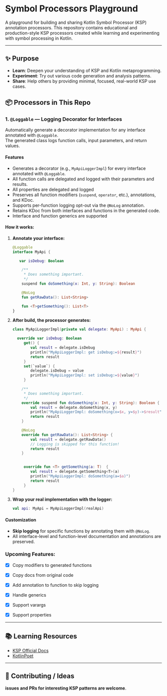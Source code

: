 # Symbol Processors Playground


A playground for building and sharing Kotlin Symbol Processor (KSP) annotation processors.
This repository contains educational and production-style KSP processors created while learning and experimenting with symbol processing in Kotlin.

---

## ✨ Purpose

- **Learn**: Deepen your understanding of KSP and Kotlin metaprogramming.
- **Experiment**: Try out various code generation and analysis patterns.
- **Share**: Help others by providing minimal, focused, real-world KSP use cases.


## 📦 Processors in This Repo

### 1. `@Loggable` — Logging Decorator for Interfaces

Automatically generate a decorator implementation for any interface annotated with `@Loggable`.  
The generated class logs function calls, input parameters, and return values.

#### **Features**

- Generates a decorator (e.g., `MyApiLoggerImpl`) for every interface annotated with `@Loggable`.
- All function calls are delegated and logged with their parameters and results.
- All properties are delegated and logged
- Preserves all function modifiers (`suspend`, `operator`, etc.), annotations, and KDoc.
- Supports per-function logging opt-out via the `@NoLog` annotation.
- Retains KDoc from both interfaces and functions in the generated code.
- Interface and function generics are supported


#### **How it works:**

1. **Annotate your interface:**

    ```kotlin
    @Loggable
    interface MyApi {
   
       var isDebug: Boolean
   
        /**
         * Does something important.
         */
        suspend fun doSomething(x: Int, y: String): Boolean

        @NoLog
        fun getRawData(): List<String>
   
        fun <T>getSomething(): List<T>
    }
    ```

2. **After build, the processor generates:**

    ```kotlin
    class MyApiLoggerImpl(private val delegate: MyApi) : MyApi {

      override var isDebug: Boolean
         get() {
            val result = delegate.isDebug
            println("MyApiLoggerImpl: get isDebug:=${result}")
            return result
         }
         set(`value`) {
            delegate.isDebug = value
            println("MyApiLoggerImpl: set isDebug:=${value}")
         }
   
        /**
         * Does something important.
         */
        override suspend fun doSomething(x: Int, y: String): Boolean {
            val result = delegate.doSomething(x, y)
            println("MyApiLoggerImpl: doSomething(x=$x, y=$y)->$result")
            return result
        }

        @NoLog
        override fun getRawData(): List<String> {
            val result = delegate.getRawData()
            // Logging is skipped for this function!
            return result
        }
   
        
         override fun <T> getSomething(a: T)  {
            val result = delegate.getSomething<T>(a)
            println("MyApiLoggerImpl: doSomething(a=$a)")
            return result
         }
    }
    ```

3. **Wrap your real implementation with the logger:**

    ```kotlin
    val api: MyApi = MyApiLoggerImpl(realApi)
    ```


#### **Customization**

- **Skip logging** for specific functions by annotating them with `@NoLog`.
- All interface-level and function-level documentation and annotations are preserved.


### Upcoming Features:
- [X] Copy modifiers to generated functions
- [X] Copy docs from original code
- [X] Add annotation to function to skip logging
- [X] Handle generics
- [X] Support varargs
- [X] Support properties


---


## 📚 **Learning Resources**

- [KSP Official Docs](https://kotlinlang.org/docs/ksp-overview.html#symbolprocessorprovider-the-entry-point)
- [KotlinPoet](https://square.github.io/kotlinpoet/)

---

## 🤝 **Contributing / Ideas**

**issues and PRs for interesting KSP patterns are welcome**.
